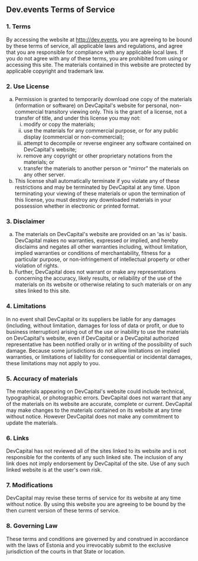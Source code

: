 <h2>Dev.events Terms of Service</h2>
<h3>1. Terms</h3>
<p>By accessing the website at <a href="http://dev.events">http://dev.events</a>, you are agreeing to be bound by these terms of service, all applicable laws and regulations, and agree that you are responsible for compliance with any applicable local laws. If you do not agree with any of these terms, you are prohibited from using or accessing this site. The materials contained in this website are protected by applicable copyright and trademark law.</p>
<h3>2. Use License</h3>
<ol type="a">
   <li>Permission is granted to temporarily download one copy of the materials (information or software) on DevCapital's website for personal, non-commercial transitory viewing only. This is the grant of a license, not a transfer of title, and under this license you may not:
   <ol type="i">
       <li>modify or copy the materials;</li>
       <li>use the materials for any commercial purpose, or for any public display (commercial or non-commercial);</li>
       <li>attempt to decompile or reverse engineer any software contained on DevCapital's website;</li>
       <li>remove any copyright or other proprietary notations from the materials; or</li>
       <li>transfer the materials to another person or "mirror" the materials on any other server.</li>
   </ol>
    </li>
   <li>This license shall automatically terminate if you violate any of these restrictions and may be terminated by DevCapital at any time. Upon terminating your viewing of these materials or upon the termination of this license, you must destroy any downloaded materials in your possession whether in electronic or printed format.</li>
</ol>
<h3>3. Disclaimer</h3>
<ol type="a">
   <li>The materials on DevCapital's website are provided on an 'as is' basis. DevCapital makes no warranties, expressed or implied, and hereby disclaims and negates all other warranties including, without limitation, implied warranties or conditions of merchantability, fitness for a particular purpose, or non-infringement of intellectual property or other violation of rights.</li>
   <li>Further, DevCapital does not warrant or make any representations concerning the accuracy, likely results, or reliability of the use of the materials on its website or otherwise relating to such materials or on any sites linked to this site.</li>
</ol>
<h3>4. Limitations</h3>
<p>In no event shall DevCapital or its suppliers be liable for any damages (including, without limitation, damages for loss of data or profit, or due to business interruption) arising out of the use or inability to use the materials on DevCapital's website, even if DevCapital or a DevCapital authorized representative has been notified orally or in writing of the possibility of such damage. Because some jurisdictions do not allow limitations on implied warranties, or limitations of liability for consequential or incidental damages, these limitations may not apply to you.</p>
<h3>5. Accuracy of materials</h3>
<p>The materials appearing on DevCapital's website could include technical, typographical, or photographic errors. DevCapital does not warrant that any of the materials on its website are accurate, complete or current. DevCapital may make changes to the materials contained on its website at any time without notice. However DevCapital does not make any commitment to update the materials.</p>
<h3>6. Links</h3>
<p>DevCapital has not reviewed all of the sites linked to its website and is not responsible for the contents of any such linked site. The inclusion of any link does not imply endorsement by DevCapital of the site. Use of any such linked website is at the user's own risk.</p>
<h3>7. Modifications</h3>
<p>DevCapital may revise these terms of service for its website at any time without notice. By using this website you are agreeing to be bound by the then current version of these terms of service.</p>
<h3>8. Governing Law</h3>
<p>These terms and conditions are governed by and construed in accordance with the laws of Estonia and you irrevocably submit to the exclusive jurisdiction of the courts in that State or location.</p>